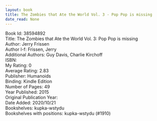 ```yaml
---
layout: book
title: The Zombies that Ate the World Vol. 3 - Pop Pop is missing
date_read: None
---
```


Book Id: 38594892<br />
Title: The Zombies that Ate the World Vol. 3: Pop Pop is missing<br />
Author: Jerry Frissen<br />
Author l-f: Frissen, Jerry<br />
Additional Authors: Guy Davis, Charlie Kirchoff<br />
ISBN: <br />
My Rating: 0<br />
Average Rating: 2.83<br />
Publisher: Humanoids<br />
Binding: Kindle Edition<br />
Number of Pages: 49<br />
Year Published: 2015<br />
Original Publication Year: <br />
Date Added: 2020/10/21<br />
Bookshelves: kupka-wstydu<br />
Bookshelves with positions: kupka-wstydu (#1910)<br />

